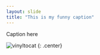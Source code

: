 ```yaml
---
layout: slide
title: "This is my funny caption"
---
```


Caption here

![vinyltocat](https://octodex.github.com/images/vinyltocat.png)
{: .center}
